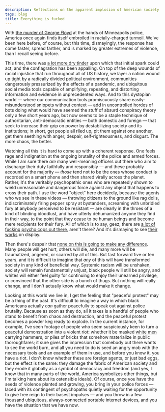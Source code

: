 ```yaml
---
description: Reflections on the apparent implosion of American society
tags: blog
title: Everything is fucked
---
```


With [the murder of George Floyd](https://en.wikipedia.org/wiki/Death_of_George_Floyd) at the hands of Minneapolis police, America once again finds itself embroiled in racially-charged turmoil. We've been here before, of course, but this time, dismayingly, the response has come faster, spread farther, and is marked by greater extremes of violence, than I recall seeing before.

This time, there was [a lot more dry tinder](https://twitter.com/EricRWeinstein/status/1266285408188370950) upon which that initial spark could act, and the conflagration has been appalling. On top of the deep wounds of racial injustice that run throughout all of US history, we layer a nation wound up tight by a radically divided political environment, communities dangerously pressurized by the effects of a pandemic, and ubiquitous social media tools capable of amplifying, repeating, and distorting information and evidence in unprecedented ways. And to this dystopian world — where our communication tools promiscuously share easily-misunderstood snippets without context — add in uncontrolled hordes of bots doing what would have seemed the stuff of absurd conspiracy theory only a few short years ago, but now seems to be a staple technique of authoritarian, anti-democratic entities — both domestic and foreign — that seek to increase their grip on power by destabilizing society and its institutions; in short, get people all riled up, pit them against one another, get them seething with anger, despair, self-righteousness, and disgust. The more chaos, the better.

Watching all this it is hard to come up with a coherent response. One feels rage and indignation at the ongoing brutality of the police and armed forces. While I am sure there _are_ many well-meaning officers out there who aim to discharge their duty faithfully and responsibly — and these probably account for the majority — _those_ tend not to be the ones whose conduct is recorded on a smart phone and then shared virally across the planet. Rather, it's the veritably psychopathic ones who are repeatedly shown to wield unreasonable and dangerous force against any object that happens to cross their path. I use the word "object" here decidedly, because the agents who we see in these videos — throwing citizens to the ground like rag dolls, indiscriminately firing pepper spray at bystanders, screaming with unbridled fury at anybody perceived to be resistant — are clearly in the throes of a kind of blinding bloodlust, and have utterly dehumanized anyone they find in their way, to the point that they cease to be human beings and become mere recipients for their fury. All of which is to say, geez, there are [a lot of fucking psycho cops out there](https://twitter.com/JordanUhl/status/1266917228752056320), aren't there? And it's dismaying to see [their works](https://twitter.com/bubbaprog/status/1266908354821206016) on display.

Then there's despair that [none on this is going to make any difference](https://twitter.com/g0ldie_teee/status/1266929382708465665). Many people will get hurt, others will die, and many more will be traumatized, angered, or scarred by all of this. But fast forward five or ten years, and it is difficult to imagine that _any_ of this will have transformed society in any kind of beneficial way. Systemic racism will be unshaken, society will remain fundamentally unjust, black people will still be angry, and whites will either feel guilty for continuing to enjoy their unearned privilege, or convinced that the other side is a bunch of thugs. But nothing will really change, and I don't actually know what would make it change.

Looking at this world we live in, I get the feeling that "peaceful protest" may be a thing of the past. It's difficult to imagine a way in which black Americans actually _can_ gather peacefully to speak out against police brutality. Because as soon as they do, all it takes is a handful of people who stand to benefit from chaos and destruction, and the peaceful protest becomes a powder keg ready to explode. In the current instance, for example, I've seen footage of people who seem suspiciously keen to turn a peaceful demonstration into a violent riot: whether it be masked [white men](https://twitter.com/spinnellii/status/1266698564798824448) carrying hammers, or piles of bricks that somehow materialize in public thoroughfares; it sure gives the impression that somebody out there wants to see the world burn, and all you need to do is seed an angry mob with the necessary tools and an example of them in use, and before you know it, you have a riot. I don't know whether these are foreign agents, or just bad eggs, but the effect is the same: they damage the fabric of American society and they erode it globally as a symbol of democracy and freedom (and yes, I know that in many parts of the world, America symbolizes other things, but I'm talking here about its ostensible ideals). Of course, once you have the seeds of violence planted and growing, you bring in your police forces — laced with its contingent of psychopaths quietly waiting for the opportunity to give free reign to their basest impulses — and you throw in a few thousand ubiquitous, always-connected portable internet devices, and you have the situation that we have now.
